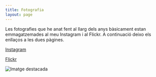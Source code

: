 ```yaml
---
title: Fotografia
layout: page
---
```


Les fotografies que he anat fent al llarg dels anys bàsicament estan emmagatzemades al meu Instagram i al Flickr. A continuació deixo els enllaços a les dues pàgines.

[Instagram](https://www.instagram.com/conillsalome/?hl=es)

[Flickr](https://www.flickr.com/photos/142038215@N05/)


![Imatge destacada](/WhatATheme/assets/images/foto/first.jpg)
